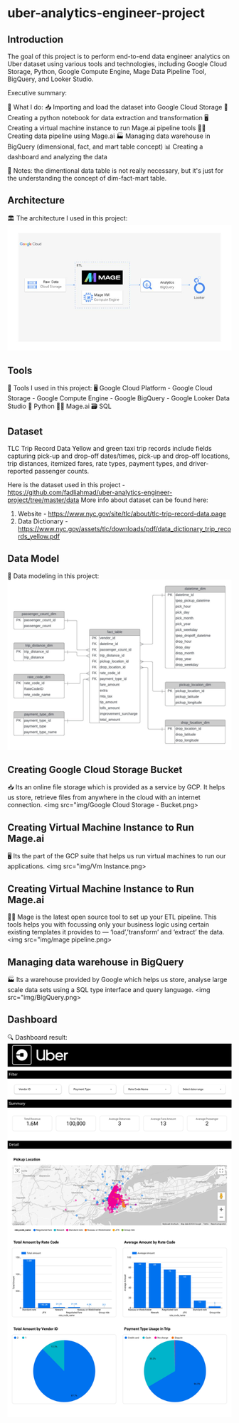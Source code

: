# uber-analytics-engineer-project

## Introduction 
The goal of this project is to perform end-to-end data engineer analytics on Uber dataset using various tools and technologies, including Google Cloud Storage, Python, Google Compute Engine, Mage Data Pipeline Tool, BigQuery, and Looker Studio. 

Executive summary: 

🔧 What I do:
    📥 Importing and load the dataset into Google Cloud Storage
    🐍 Creating a python notebook for data extraction and transformation
    🖥️ Creating a virtual machine instance to run Mage.ai pipeline tools
    🧙‍♂️ Creating data pipeline using Mage.ai 
    🏭 Managing data warehouse in BigQuery (dimensional, fact, and mart table concept) 
    📊 Creating a dashboard and analyzing the data 
      
📒 Notes: the dimentional data table is not really necessary, but it's just for the understanding the concept of dim-fact-mart table. 

## Architecture 
🏛️ The architecture I used in this project: 
<img src="img/architecture.jpg">

## Tools 
🔧 Tools I used in this project:
    🖥️ Google Cloud Platform
        - Google Cloud Storage 
        - Google Compute Engine 
        - Google BigQuery 
        - Google Looker Data Studio 
    🐍 Python 
    🧙‍♂️ Mage.ai 
    🗃️ SQL

## Dataset 
TLC Trip Record Data Yellow and green taxi trip records include fields capturing pick-up and drop-off dates/times, pick-up and drop-off locations, trip distances, itemized fares, rate types, payment types, and driver-reported passenger counts.

Here is the dataset used in this project - https://github.com/fadliahmad/uber-analytics-engineer-project/tree/master/data
More info about dataset can be found here:

1. Website - https://www.nyc.gov/site/tlc/about/tlc-trip-record-data.page
2. Data Dictionary - https://www.nyc.gov/assets/tlc/downloads/pdf/data_dictionary_trip_records_yellow.pdf

## Data Model 
📑 Data modeling in this project: 
<img src="img/Uber Data Modelling.jpeg">

## Creating Google Cloud Storage Bucket 
📥 Its an online file storage which is provided as a service by GCP. It helps us store, retrieve files from anywhere in the cloud with an internet connection.
<img src="img/Google Cloud Storage - Bucket.png>

## Creating Virtual Machine Instance to Run Mage.ai 
🖥️ Its the part of the GCP suite that helps us run virtual machines to run our applications. 
<img src="img/Vm Instance.png> 

## Creating Virtual Machine Instance to Run Mage.ai 
🧙‍♂️ Mage is the latest open source tool to set up your ETL pipeline. This tools helps you with focussing only your business logic using certain existing templates it provides to — ‘load’,’transform’ and ‘extract’ the data. 
<img src="img/mage pipeline.png> 

## Managing data warehouse in BigQuery 
🏭 Its a warehouse provided by Google which helps us store, analyse large scale data sets using a SQL type interface and query language. 
<img src="img/BigQuery.png> 

## Dashboard 
🔍 Dashboard result: 
<img src="img/Uber_Data_Engineer_Analytics_Project_Dashboard.jpg"> 

